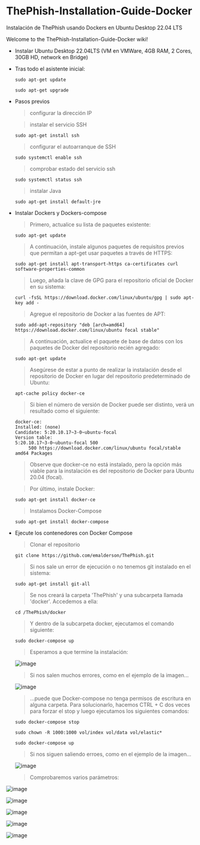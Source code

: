# ThePhish-Installation-Guide-Docker
Instalación de ThePhish usando Dockers en Ubuntu Desktop 22.04 LTS

Welcome to the ThePhish-Installation-Guide-Docker wiki!

* Instalar Ubuntu Desktop 22.04LTS (VM en VMWare, 4GB RAM, 2 Cores, 30GB HD, network en Bridge)
* Tras todo el asistente inicial:
  ```shell
  sudo apt-get update 
  ```
  ```shell
  sudo apt-get upgrade
  ```
* Pasos previos

  > configurar la dirección IP 

  > instalar el servicio SSH 

  ```shell
  sudo apt-get install ssh
  ```

  > configurar el autoarranque de SSH

  ```shell
  sudo systemctl enable ssh
  ```

  > comprobar estado del servicio ssh

  ```shell
  sudo systemctl status ssh
  ```

  > instalar Java
  ```shell
  sudo apt-get install default-jre
  ```

* Instalar Dockers y Dockers-compose

  > Primero, actualice su lista de paquetes existente:
    
  ```shell
  sudo apt-get update
  ```
    
  > A continuación, instale algunos paquetes de requisitos previos que permitan a apt-get usar paquetes a través de HTTPS:
     
  ```shell
  sudo apt-get install apt-transport-https ca-certificates curl software-properties-common
  ```
      
  > Luego, añada la clave de GPG para el repositorio oficial de Docker en su sistema:
    
  ```shell
  curl -fsSL https://download.docker.com/linux/ubuntu/gpg | sudo apt-key add -
   ```
      
    > Agregue el repositorio de Docker a las fuentes de APT:
    > 
    ```shell
    sudo add-apt-repository "deb [arch=amd64] https://download.docker.com/linux/ubuntu focal stable"
     ```
     
    > A continuación, actualice el paquete de base de datos con los paquetes de Docker del repositorio recién agregado:
    > 
    ```shell
    sudo apt-get update
     ```
     
    > Asegúrese de estar a punto de realizar la instalación desde el repositorio de Docker en lugar del repositorio predeterminado de Ubuntu:
    > 
    ```shell
    apt-cache policy docker-ce
     ```
     
    > Si bien el número de versión de Docker puede ser distinto, verá un resultado como el siguiente:
     
    ```
    docker-ce:
    Installed: (none)
    Candidate: 5:20.10.17~3-0~ubuntu-focal
    Version table:
    5:20.10.17~3-0~ubuntu-focal 500
         500 https://download.docker.com/linux/ubuntu focal/stable amd64 Packages
    ```
    
    > Observe que docker-ce no está instalado, pero la opción más viable para la instalación es del repositorio de Docker para Ubuntu 20.04 (focal).
    
    > Por último, instale Docker:
    
    ```shell
    sudo apt-get install docker-ce
    ```
      
    > Instalamos Docker-Compose
    
    ```shell
    sudo apt-get install docker-compose
    ```

* Ejecute los contenedores con Docker Compose
   
   > Clonar el repositorio
   
   ```shell
   git clone https://github.com/emalderson/ThePhish.git
    ```

   > Si nos sale un error de ejecución o no tenemos git instalado en el sistema:

   ```shell
   sudo apt-get install git-all
   ```
 
   > Se nos creará la carpeta 'ThePhish' y una subcarpeta llamada 'docker'. Accedemos a ella:
   ```shell
   cd /ThePhish/docker
   ```

   > Y dentro de la subcarpeta docker, ejecutamos el comando siguiente:
   ```shell
   sudo docker-compose up
   ```

   > Esperamos a que termine la instalación:

   ![image](https://user-images.githubusercontent.com/20743678/181035255-03b6db11-52a4-47df-8666-8d8bb79a6331.png)

   > Si nos salen muchos errores, como en el ejemplo de la imagen...
   
   ![image](https://user-images.githubusercontent.com/20743678/181040161-78dfabc5-8d05-4cca-8c66-fd8cab779a1c.png)

   > ...puede que Docker-compose no tenga permisos de escritura en alguna carpeta. Para solucionarlo, hacemos CTRL + C dos veces para forzar el stop y luego ejecutamos los siguientes comandos:
   
   ```shell
   sudo docker-compose stop
   ```
   
   ```shell
   sudo chown -R 1000:1000 vol/index vol/data vol/elastic*
   ```
   
   ```shell
   sudo docker-compose up
   ```
   > Si nos siguen saliendo erroes, como en el ejemplo de la imagen...  

   ![image](https://user-images.githubusercontent.com/20743678/181041828-648b174a-f370-4687-a51b-6b214cb53f41.png)
   
   > Comprobaremos varios parámetros:

![image](https://user-images.githubusercontent.com/20743678/181042546-89cedb97-3776-47a5-a974-9f8efeae09b5.png)

![image](https://user-images.githubusercontent.com/20743678/181042777-780522ce-607e-4c73-9dc6-ad59df4fb9dc.png)

![image](https://user-images.githubusercontent.com/20743678/181042882-03896957-8d57-4581-a1af-bdfe5356e367.png)

![image](https://user-images.githubusercontent.com/20743678/181043074-1235d004-016d-4cc9-8a8c-166df92a1562.png)

![image](https://user-images.githubusercontent.com/20743678/181044468-c022927c-dd84-42f3-9c46-c78b97a43002.png)



